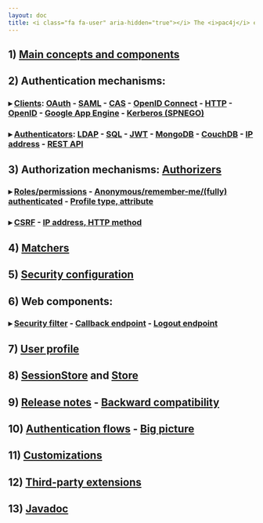 ```yaml
---
layout: doc
title: <i class="fa fa-user" aria-hidden="true"></i> The <i>pac4j</i> engine/core documentation&#58;
---
```


## 1) [Main concepts and components](main-concepts-and-components.html)

## 2) Authentication mechanisms:

### &#9656; [Clients](clients.html): [OAuth](clients/oauth.html) - [SAML](clients/saml.html) - [CAS](clients/cas.html) - [OpenID Connect](clients/openid-connect.html) - [HTTP](clients/http.html) - [OpenID](clients/openid.html) - [Google App Engine](clients/google-app-engine.html) - [Kerberos (SPNEGO)](clients/kerberos.html)

### &#9656; [Authenticators](authenticators.html): [LDAP](authenticators/ldap.html) - [SQL](authenticators/sql.html) - [JWT](authenticators/jwt.html) - [MongoDB](authenticators/mongodb.html) - [CouchDB](authenticators/couchdb.html) - [IP address](authenticators/ip.html) - [REST API](authenticators/rest.html)

## 3) Authorization mechanisms: [Authorizers](authorizers.html)

### &#9656; [Roles/permissions](authorizers/profile-authorizers.html#roles--permissions) - [Anonymous/remember-me/(fully) authenticated](authorizers/profile-authorizers.html#authentication-levels) - [Profile type, attribute](authorizers/profile-authorizers.html#others)

### &#9656; [CSRF](authorizers/web-authorizers.html#csrf) - [IP address, HTTP method](authorizers/web-authorizers.html#others)

## 4) [Matchers](matchers.html)

## 5) [Security configuration](config.html)

## 6) Web components:

### &#9656; [Security filter](security_filter.html) - [Callback endpoint](callback_endpoint.html) - [Logout endpoint](logout_endpoint.html)

## 7) [User profile](user-profile.html)

## 8) [SessionStore](session-store.html) and [Store](store.html)

## 9) [Release notes](release-notes.html) - [Backward compatibility](backward-compatibility.html)

## 10) [Authentication flows](authentication-flows.html) - [Big picture](big-picture.html)

## 11) [Customizations](customizations.html)

## 12) [Third-party extensions](extensions.html)

## 13) [Javadoc](https://www.javadoc.io/doc/org.pac4j/pac4j-core/4.1.0/index.html)
